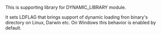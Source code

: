 This is supporting library for DYNAMIC_LIBRARY module.

It sets LDFLAG that brings support of dynamic loading fron binary's directory on Linux, Darwin etc. On Windows this behavior is enabled by default.
